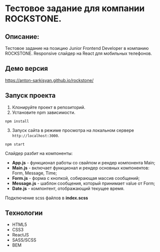 # Тестовое задание для компании ROCKSTONE.

## **Описание:**

Тестовое задание на позицию Junior Frontend Developer в компанию ROCKSTONE.
Responsive cлайдер на React для мобильных телефонов.

## **Демо версия**
https://anton-sarkisyan.github.io/rockstone/


## Запуск проекта
1. Клонируйте проект в репозиторий.
2. Установите npm зависимости.
```
npm install
```
3. Запуск сайта в режиме просмотра на локальном сервере `http://localhost:3000`.
```
npm start
```

Слайдер разбит на компоненты:
* **App.js** - функционал работы со свайпом и рендер компонента Main;
* **Main.js** - включает функционал и рендер основных компонентов: Form, Message, Time;
* **Form.js** - форма с кнопкой, собирающая массив сообщений;
* **Message.js** - шаблон сообщения, который принимает value от Form;
* **Date.js** - компонтент, отображающий текущее время.

Подключение scss файлов в **index.scss**

## **Технологии**

* HTML5
* CSS3
* ReactJS
* SASS/SCSS
* BEM


